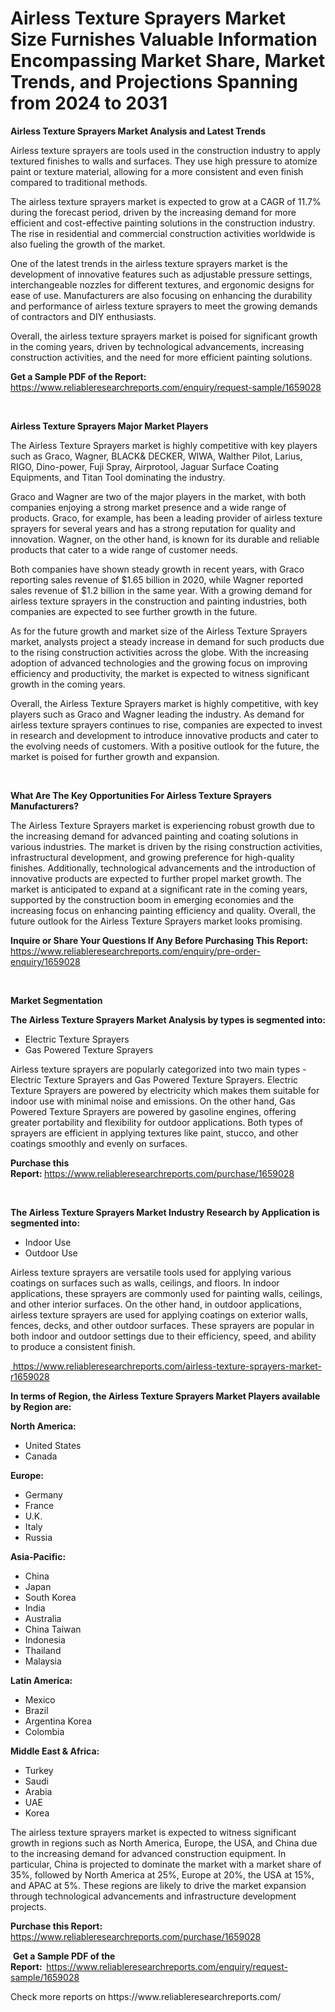 <p><h1>Airless Texture Sprayers Market Size Furnishes Valuable Information Encompassing Market Share, Market Trends, and Projections Spanning from 2024 to 2031</h1></p><p><strong>Airless Texture Sprayers Market Analysis and Latest Trends</strong></p>
<p><p>Airless texture sprayers are tools used in the construction industry to apply textured finishes to walls and surfaces. They use high pressure to atomize paint or texture material, allowing for a more consistent and even finish compared to traditional methods.</p><p>The airless texture sprayers market is expected to grow at a CAGR of 11.7% during the forecast period, driven by the increasing demand for more efficient and cost-effective painting solutions in the construction industry. The rise in residential and commercial construction activities worldwide is also fueling the growth of the market.</p><p>One of the latest trends in the airless texture sprayers market is the development of innovative features such as adjustable pressure settings, interchangeable nozzles for different textures, and ergonomic designs for ease of use. Manufacturers are also focusing on enhancing the durability and performance of airless texture sprayers to meet the growing demands of contractors and DIY enthusiasts.</p><p>Overall, the airless texture sprayers market is poised for significant growth in the coming years, driven by technological advancements, increasing construction activities, and the need for more efficient painting solutions.</p></p>
<p><strong>Get a Sample PDF of the Report:&nbsp;</strong> <a href="https://www.reliableresearchreports.com/enquiry/request-sample/1659028">https://www.reliableresearchreports.com/enquiry/request-sample/1659028</a></p>
<p>&nbsp;</p>
<p><strong>Airless Texture Sprayers Major Market Players</strong></p>
<p><p>The Airless Texture Sprayers market is highly competitive with key players such as Graco, Wagner, BLACK& DECKER, WIWA, Walther Pilot, Larius, RIGO, Dino-power, Fuji Spray, Airprotool, Jaguar Surface Coating Equipments, and Titan Tool dominating the industry.</p><p>Graco and Wagner are two of the major players in the market, with both companies enjoying a strong market presence and a wide range of products. Graco, for example, has been a leading provider of airless texture sprayers for several years and has a strong reputation for quality and innovation. Wagner, on the other hand, is known for its durable and reliable products that cater to a wide range of customer needs.</p><p>Both companies have shown steady growth in recent years, with Graco reporting sales revenue of $1.65 billion in 2020, while Wagner reported sales revenue of $1.2 billion in the same year. With a growing demand for airless texture sprayers in the construction and painting industries, both companies are expected to see further growth in the future.</p><p>As for the future growth and market size of the Airless Texture Sprayers market, analysts project a steady increase in demand for such products due to the rising construction activities across the globe. With the increasing adoption of advanced technologies and the growing focus on improving efficiency and productivity, the market is expected to witness significant growth in the coming years.</p><p>Overall, the Airless Texture Sprayers market is highly competitive, with key players such as Graco and Wagner leading the industry. As demand for airless texture sprayers continues to rise, companies are expected to invest in research and development to introduce innovative products and cater to the evolving needs of customers. With a positive outlook for the future, the market is poised for further growth and expansion.</p></p>
<p>&nbsp;</p>
<p><strong>What Are The Key Opportunities For Airless Texture Sprayers Manufacturers?</strong></p>
<p><p>The Airless Texture Sprayers market is experiencing robust growth due to the increasing demand for advanced painting and coating solutions in various industries. The market is driven by the rising construction activities, infrastructural development, and growing preference for high-quality finishes. Additionally, technological advancements and the introduction of innovative products are expected to further propel market growth. The market is anticipated to expand at a significant rate in the coming years, supported by the construction boom in emerging economies and the increasing focus on enhancing painting efficiency and quality. Overall, the future outlook for the Airless Texture Sprayers market looks promising.</p></p>
<p><strong>Inquire or Share Your Questions If Any Before Purchasing This Report:</strong> <a href="https://www.reliableresearchreports.com/enquiry/pre-order-enquiry/1659028">https://www.reliableresearchreports.com/enquiry/pre-order-enquiry/1659028</a></p>
<p>&nbsp;</p>
<p><strong>Market Segmentation</strong></p>
<p><strong>The Airless Texture Sprayers Market Analysis by types is segmented into:</strong></p>
<p><ul><li>Electric Texture Sprayers</li><li>Gas Powered Texture Sprayers</li></ul></p>
<p><p>Airless texture sprayers are popularly categorized into two main types - Electric Texture Sprayers and Gas Powered Texture Sprayers. Electric Texture Sprayers are powered by electricity which makes them suitable for indoor use with minimal noise and emissions. On the other hand, Gas Powered Texture Sprayers are powered by gasoline engines, offering greater portability and flexibility for outdoor applications. Both types of sprayers are efficient in applying textures like paint, stucco, and other coatings smoothly and evenly on surfaces.</p></p>
<p><strong>Purchase this Report:&nbsp;</strong><a href="https://www.reliableresearchreports.com/purchase/1659028">https://www.reliableresearchreports.com/purchase/1659028</a></p>
<p>&nbsp;</p>
<p><strong>The Airless Texture Sprayers Market Industry Research by Application is segmented into:</strong></p>
<p><ul><li>Indoor Use</li><li>Outdoor Use</li></ul></p>
<p><p>Airless texture sprayers are versatile tools used for applying various coatings on surfaces such as walls, ceilings, and floors. In indoor applications, these sprayers are commonly used for painting walls, ceilings, and other interior surfaces. On the other hand, in outdoor applications, airless texture sprayers are used for applying coatings on exterior walls, fences, decks, and other outdoor surfaces. These sprayers are popular in both indoor and outdoor settings due to their efficiency, speed, and ability to produce a consistent finish.</p></p>
<p><a href="https://www.reliableresearchreports.com/airless-texture-sprayers-market-r1659028">&nbsp;https://www.reliableresearchreports.com/airless-texture-sprayers-market-r1659028</a></p>
<p><strong>In terms of Region, the Airless Texture Sprayers Market Players available by Region are:</strong></p>
<p>
    <p> <strong> North America: </strong>
        <ul>
            <li>United States</li>
            <li>Canada</li>
        </ul>
        </p> 
    <p> <strong> Europe: </strong>
        <ul>
            <li>Germany</li>
            <li>France</li>
            <li>U.K.</li>
            <li>Italy</li>
            <li>Russia</li>
        </ul>
        </p> 
    <p> <strong> Asia-Pacific: </strong>
        <ul>
            <li>China</li>
            <li>Japan</li>
            <li>South Korea</li>
            <li>India</li>
            <li>Australia</li>
            <li>China Taiwan</li>
            <li>Indonesia</li>
            <li>Thailand</li>
            <li>Malaysia</li>
        </ul>
        </p> 
    <p> <strong> Latin America: </strong>
        <ul>
            <li>Mexico</li>
            <li>Brazil</li>
            <li>Argentina Korea</li>
            <li>Colombia</li>
        </ul>
        </p> 
    <p> <strong> Middle East & Africa: </strong>
        <ul>
            <li>Turkey</li>
            <li>Saudi</li>
            <li>Arabia</li>
            <li>UAE</li>
            <li>Korea</li>
        </ul>
    </p>
    </p>
<p><p>The airless texture sprayers market is expected to witness significant growth in regions such as North America, Europe, the USA, and China due to the increasing demand for advanced construction equipment. In particular, China is projected to dominate the market with a market share of 35%, followed by North America at 25%, Europe at 20%, the USA at 15%, and APAC at 5%. These regions are likely to drive the market expansion through technological advancements and infrastructure development projects.</p></p>
<p><strong>Purchase this Report: </strong><a href="https://www.reliableresearchreports.com/purchase/1659028">https://www.reliableresearchreports.com/purchase/1659028</a></p>
<p>&nbsp;<strong>Get a Sample PDF of the Report:&nbsp;&nbsp;</strong><a href="https://www.reliableresearchreports.com/enquiry/request-sample/1659028">https://www.reliableresearchreports.com/enquiry/request-sample/1659028</a></p>
<p><strong></strong></p>
<p>Check more reports on https://www.reliableresearchreports.com/</p>
